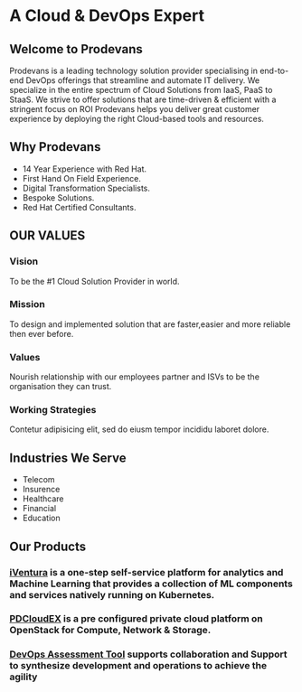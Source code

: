 # A Cloud & DevOps Expert

## Welcome to Prodevans

Prodevans is a leading technology solution provider specialising in end-to-end DevOps offerings that streamline and automate IT delivery. We specialize in the entire spectrum of Cloud Solutions from IaaS, PaaS to StaaS. We strive to offer solutions that are time-driven & efficient with a stringent focus on ROI Prodevans helps you deliver great customer experience by deploying the right Cloud-based tools and resources.

## Why Prodevans

- 14 Year Experience with Red Hat.
- First Hand On Field Experience.
- Digital Transformation Specialists.
- Bespoke Solutions.
- Red Hat Certified Consultants.

## OUR VALUES

### Vision
To be the #1 Cloud Solution Provider in world.

### Mission
To design and implemented solution that are faster,easier and more reliable then ever before.

### Values
Nourish relationship with our employees partner and ISVs to be the organisation they can trust.

### Working Strategies
Contetur adipisicing elit, sed do eiusm tempor incididu laboret dolore.


## Industries We Serve
- Telecom
- Insurence
- Healthcare
- Financial
- Education

## Our Products

### [iVentura](https://www.iventura.ai/) is a one-step self-service platform for analytics and Machine Learning that provides a collection of ML components and services natively running on Kubernetes.

### [PDCloudEX](http://www.pdcloudex.com) is a pre configured private cloud platform on OpenStack for Compute, Network & Storage.

### [DevOps Assessment Tool](https://www.prodevans.com) supports collaboration and Support to synthesize development and operations to achieve the agility
